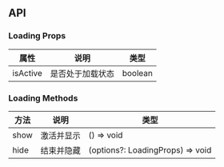 ## API

### Loading Props

| 属性       | 说明       | 类型      |
|----------|----------|---------|
| isActive | 是否处于加载状态 | boolean |

### Loading Methods

| 方法   | 说明    | 类型                               |
|------|-------|----------------------------------|
| show | 激活并显示 | () => void                       |
| hide | 结束并隐藏 | (options?: LoadingProps) => void |
